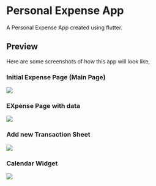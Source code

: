 # Personal Expense App

A Personal Expense App created using flutter.

## Preview
Here are some screenshots of how this app will look like,
### Initial Expense Page (Main Page)
![](./assets/screenshots/01.jpg)

### EXpense Page with data

![](./assets/screenshots/02.jpg)

### Add new Transaction Sheet

![](./assets/screenshots/03.jpg)

### Calendar Widget

![](./assets/screenshots/04.jpg)
